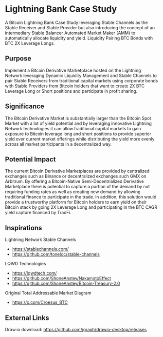 # Lightning Bank Case Study

A Bitcoin Lightning Bank Case Study leveraging Stable Channels as the Stable Receiver and Stable Provider but also introducing the concept of an intermediary Stable Balancer Automated Market Maker (AMM) to automatically allocate liquidity and yield. Liquidity Pairing BTC Bonds with BTC 2X Leverage Longs.

## Purpose

Implement a Bitcoin Derivative Marketplace hosted on the Lightning Network leveraging Dynamic Liquidity Management and Stable Channels to pair Stable Receivers from traditional capital markets using corporate bonds with Stable Providers from Bitcoin holders that want to create 2X BTC Leverage Long or Short positions and participate in profit sharing.

## Significance

The Bitcoin Derivative Market is substantially larger than the Bitcoin Spot Market with a lot of yield potential and by leveraging innovative Lightning Network technologies it can allow traditional capital markets to gain exposure to Bitcoin leverage long and short positions to provide superior yield over current market offerings while distributing the yield more evenly across all market participants in a decentralized way.

## Potential Impact

The current Bitcoin Derivative Marketplaces are provided by centralized exchanges such as Binance or decentralized exchanges such GMX on Arbitrum. By offering a Bitcoin-Native Semi-Decentrialized Derivative Marketplace there is potential to capture a portion of the demand by not requiring funding rates as well as creating new demand by allowing traditional finance to participate in the trade. In addition, this solution would provide a trustworthy platform for Bitcoin holders to earn yield on their Bitcoin stack by going 2X Leverage Long and participating in the BTC CAGR yield capture financed by TradFi.

## Inspirations

Lightning Network Stable Channels
- https://stablechannels.com/
- https://github.com/toneloc/stable-channels

LQWD Technologies
- https://lqwdtech.com/
- https://github.com/ShoneAnstey/NakamotoEffect
- https://github.com/ShoneAnstey/Bitcoin-Treasury-2.0

Original Total Addressable Market Diagram
- https://x.com/Croesus_BTC

## External Links

Draw.io download: https://github.com/jgraph/drawio-desktop/releases
